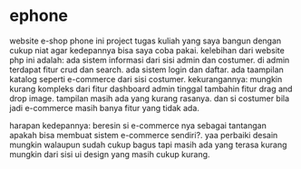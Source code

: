 # ephone
website e-shop phone
ini project tugas kuliah yang saya bangun dengan cukup niat agar kedepannya bisa saya coba pakai.
kelebihan dari website php ini adalah:
ada sistem informasi dari sisi admin dan costumer.
di admin terdapat fitur crud dan search.
ada sistem login dan daftar.
ada taampilan katalog seperti e-commerce dari sisi costumer.
kekurangannya:
mungkin kurang kompleks dari fitur dashboard admin tinggal tambahin fitur drag and drop image.
tampilan masih ada yang kurang rasanya.
dan si costumer bila jadi e-commerce masih banya fitur yang tidak ada.

harapan kedepannya:
beresin si e-commerce nya sebagai tantangan apakah bisa membuat sistem e-commerce sendiri?.
yaa perbaiki desain mungkin walaupun sudah cukup bagus tapi masih ada yang terasa kurang mungkin dari sisi ui design yang masih cukup kurang.
